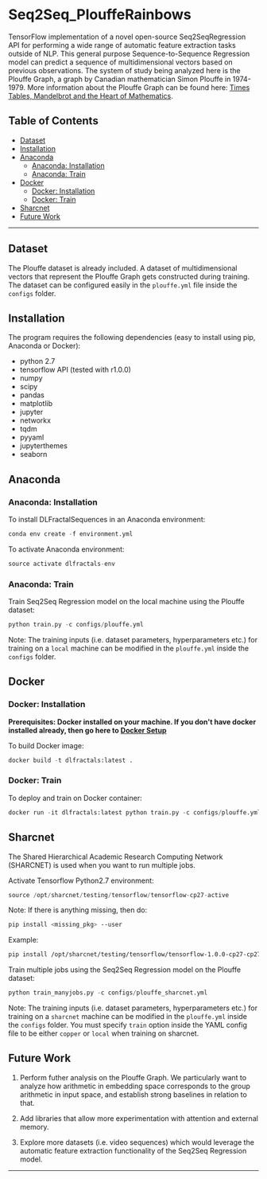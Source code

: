 # Seq2Seq_PlouffeRainbows

TensorFlow implementation of a novel open-source Seq2SeqRegression API for performing a wide range of automatic feature extraction tasks outside of NLP. This general purpose Sequence-to-Sequence Regression model can predict a sequence of multidimensional vectors based on previous observations. The system of study being analyzed here is the Plouffe Graph, a graph by Canadian mathematician Simon Plouffe in 1974-1979. More information about the Plouffe Graph can be found here: [Times Tables, Mandelbrot and the Heart of Mathematics](https://www.youtube.com/watch?v=qhbuKbxJsk8).

## Table of Contents

* [Dataset](#dataset)
* [Installation](#installation)
* [Anaconda](#anaconda)
	* [Anaconda: Installation](#anaconda-installation)
	* [Anaconda: Train](#anaconda-train)
* [Docker](#docker)
	* [Docker: Installation](#docker-installation)
	* [Docker: Train](#docker-train)
* [Sharcnet](#sharcnet)
* [Future Work](#future-work)

* * *

## Dataset

The Plouffe dataset is already included. A dataset of multidimensional vectors that represent the Plouffe Graph gets constructed during training. The dataset can be configured easily in the `plouffe.yml` file inside the `configs` folder.

## Installation

The program requires the following dependencies (easy to install using pip, Anaconda or Docker):

* python 2.7
* tensorflow API (tested with r1.0.0)
* numpy
* scipy
* pandas
* matplotlib
* jupyter
* networkx
* tqdm
* pyyaml
* jupyterthemes
* seaborn

## Anaconda

### Anaconda: Installation

To install DLFractalSequences in an Anaconda environment:

```python
conda env create -f environment.yml
```

To activate Anaconda environment:

```python
source activate dlfractals-env
```

### Anaconda: Train

Train Seq2Seq Regression model on the local machine using the Plouffe dataset:

```python
python train.py -c configs/plouffe.yml
```

Note: The training inputs (i.e. dataset parameters, hyperparameters etc.) for training on a `local` machine can be modified in the `plouffe.yml` inside the `configs` folder.

## Docker

### Docker: Installation

**Prerequisites: Docker installed on your machine. If you don't have docker installed already, then go here to [Docker Setup](https://docs.docker.com/engine/getstarted/step_one/)**

To build Docker image:

```python
docker build -t dlfractals:latest .
```

### Docker: Train

To deploy and train on Docker container:
```python
docker run -it dlfractals:latest python train.py -c configs/plouffe.yml
```

## Sharcnet

The Shared Hierarchical Academic Research Computing Network (SHARCNET) is used when you want to run multiple jobs.

Activate Tensorflow Python2.7 environment:

```python
source /opt/sharcnet/testing/tensorflow/tensorflow-cp27-active
```

Note: If there is anything missing, then do:

```sh
pip install <missing_pkg> --user
```

Example: 

```sh
pip install /opt/sharcnet/testing/tensorflow/tensorflow-1.0.0-cp27-cp27m-linux_x86_64.whl --user
```

Train multiple jobs using the Seq2Seq Regression model on the Plouffe dataset:

```python
python train_manyjobs.py -c configs/plouffe_sharcnet.yml
```

Note: The training inputs (i.e. dataset parameters, hyperparameters etc.) for training on a `sharcnet` machine can be modified in the `plouffe.yml` inside the `configs` folder. You must specify `train` option inside the YAML config file to be either `copper` or `local` when training on sharcnet.

## Future Work

1. Perform futher analysis on the Plouffe Graph. We particularly want to analyze how arithmetic in embedding space corresponds to the group arithmetic in input space, and establish strong baselines in relation to that.

2. Add libraries that allow more experimentation with attention and external memory.

3. Explore more datasets (i.e. video sequences) which would leverage the automatic feature extraction functionality of the Seq2Seq Regression model. 

* * * 
